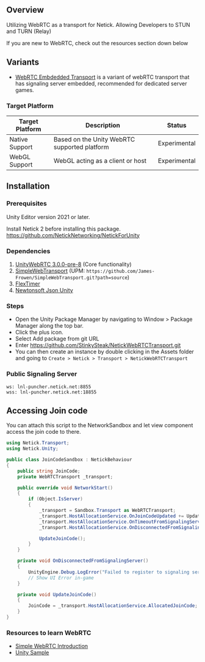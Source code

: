 ## Overview

Utilizing WebRTC as a transport for Netick. Allowing Developers to STUN and TURN (Relay)

If you are new to WebRTC, check out the resources section down below

## Variants
- [WebRTC Embdedded Transport](https://github.com/StinkySteak/NetickWebRTCEmbeddedTransport) is a variant of webRTC transport that has signaling server embedded, recommended for dedicated server games. 

### Target Platform

| Target Platform        | Description                                  | Status       |
|----------------|----------------------------------------------|--------------|
| Native Support | Based on the Unity WebRTC supported platform | Experimental |
| WebGL Support  | WebGL acting as a client or host                     | Experimental |

## Installation

### Prerequisites

Unity Editor version 2021 or later.

Install Netick 2 before installing this package.
https://github.com/NetickNetworking/NetickForUnity

### Dependencies
1. [UnityWebRTC 3.0.0-pre-8](https://github.com/Unity-Technologies/com.unity.webrtc) (Core functionality)
1. [SimpleWebTransport](https://github.com/James-Frowen/SimpleWebTransport) (UPM: `https://github.com/James-Frowen/SimpleWebTransport.git?path=source`)
1. [FlexTimer](https://github.com/StinkySteak/UnityFlexTimer)
1. [Newtonsoft Json Unity](https://docs.unity3d.com/Packages/com.unity.nuget.newtonsoft-json@3.2/manual/index.html)

### Steps

- Open the Unity Package Manager by navigating to Window > Package Manager along the top bar.
- Click the plus icon.
- Select Add package from git URL
- Enter https://github.com/StinkySteak/NetickWebRTCTransport.git
- You can then create an instance by double clicking in the Assets folder and going to `Create > Netick > Transport > NetickWebRTCTransport`

### Public Signaling Server
```
ws: lnl-puncher.netick.net:8855
wss: lnl-puncher.netick.net:18855
```

## Accessing Join code
You can attach this script to the NetworkSandbox and let view component access the join code to there.
```cs
using Netick.Transport;
using Netick.Unity;

public class JoinCodeSandbox : NetickBehaviour
{
    public string JoinCode;
    private WebRTCTransport _transport;

    public override void NetworkStart()
    {
        if (Object.IsServer)
        {
            _transport = Sandbox.Transport as WebRTCTransport;
            _transport.HostAllocationService.OnJoinCodeUpdated += UpdateJoinCode;
            _transport.HostAllocationService.OnTimeoutFromSignalingServer += OnDisconnectedFromSignalingServer;
            _transport.HostAllocationService.OnDisconnectedFromSignalingServer += OnDisconnectedFromSignalingServer;

            UpdateJoinCode();
        }
    }

    private void OnDisconnectedFromSignalingServer()
    {
        UnityEngine.Debug.LogError("Failed to register to signaling server");
        // Show UI Error in-game
    }

    private void UpdateJoinCode()
    {
        JoinCode = _transport.HostAllocationService.AllocatedJoinCode;
    }
}


```

### Resources to learn WebRTC
- [Simple WebRTC Introduction](https://www.youtube.com/watch?v=8I2axE6j204)
- [Unity Sample](https://docs.unity3d.com/Packages/com.unity.webrtc@3.0/manual/sample.html)
